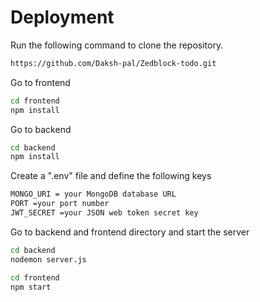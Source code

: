 
# Deployment

Run the following command to clone the repository.
 
 ``` bash
 https://github.com/Daksh-pal/Zedblock-todo.git
 ```

 Go to frontend
 ```bash
cd frontend
npm install
```
Go to backend
```bash
cd backend
npm install
```
Create a ".env" file and define the following keys
```bash
MONGO_URI = your MongoDB database URL
PORT =your port number
JWT_SECRET =your JSON web token secret key
```


Go to backend and frontend directory and start the server
```bash
cd backend
nodemon server.js
```
```bash
cd frontend
npm start
```
